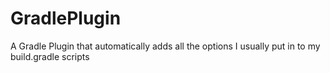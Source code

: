 GradlePlugin
============

A Gradle Plugin that automatically adds all the options I usually put in to my build.gradle scripts

